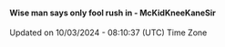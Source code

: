 #### Wise man says only fool rush in - McKidKneeKaneSir
Updated on 10/03/2024 - 08:10:37 (UTC) Time Zone
